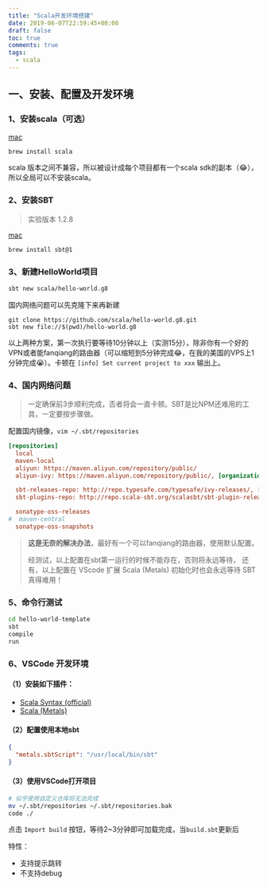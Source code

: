 ```yaml
---
title: "Scala开发环境搭建"
date: 2019-06-07T22:59:45+08:00
draft: false
toc: true
comments: true
tags:
  - scala
---
```


## 一、安装、配置及开发环境

### 1、安装scala（可选）

[mac](https://www.scala-lang.org/download/)

```bash
brew install scala
```

scala 版本之间不兼容，所以被设计成每个项目都有一个scala sdk的副本（😂），所以全局可以不安装scala。

### 2、安装SBT

> 实验版本 1.2.8

[mac](https://www.scala-sbt.org/download.html)

```bash
brew install sbt@1
```

### 3、新建HelloWorld项目

```bash
sbt new scala/hello-world.g8
```

国内网络问题可以先克隆下来再新建

```
git clone https://github.com/scala/hello-world.g8.git
sbt new file://$(pwd)/hello-world.g8
```

以上两种方案，第一次执行要等待10分钟以上（实测15分），除非你有一个好的VPN或者能fanqiang的路由器（可以缩短到5分钟完成😂，在我的美国的VPS上1分钟完成😭）。卡顿在 `[info] Set current project to xxx` 输出上。

### 4、国内网络问题

> 一定确保前3步顺利完成，否者将会一直卡顿。SBT是比NPM还难用的工具，一定要按步骤做。

配置国内镜像，`vim ~/.sbt/repositories`

```ini
[repositories]
  local
  maven-local
  aliyun: https://maven.aliyun.com/repository/public/
  aliyun-ivy: https://maven.aliyun.com/repository/public/, [organization]/[module]/(scala_[scalaVersion]/)(sbt_[sbtVersion]/)[revision]/[type]s/[artifact](-[classifier]).[ext]

  sbt-releases-repo: http://repo.typesafe.com/typesafe/ivy-releases/, [organization]/[module]/(scala_[scalaVersion]/)(sbt_[sbtVersion]/)[revision]/[type]s/[artifact](-[classifier]).[ext]
  sbt-plugins-repo: http://repo.scala-sbt.org/scalasbt/sbt-plugin-releases/, [organization]/[module]/(scala_[scalaVersion]/)(sbt_[sbtVersion]/)[revision]/[type]s/[artifact](-[classifier]).[ext]

  sonatype-oss-releases
#  maven-central
  sonatype-oss-snapshots
```

> **这是无奈的解决办法**，最好有一个可以fanqiang的路由器，使用默认配置。
>
> 经测试，以上配置在sbt第一运行的时候不能存在，否则将永远等待，
> 还有，以上配置在 VScode 扩展 Scala (Metals) 初始化时也会永远等待
> SBT真得难用！

### 5、命令行测试

```bash
cd hello-world-template
sbt
compile
run
```

### 6、VSCode 开发环境

#### （1）安装如下插件：

* [Scala Syntax (official)](https://marketplace.visualstudio.com/items?itemName=scala-lang.scala)
* [Scala (Metals)](https://marketplace.visualstudio.com/items?itemName=scalameta.metals)

#### （2）配置使用本地sbt

```json
{
  "metals.sbtScript": "/usr/local/bin/sbt"
}
```

#### （3）使用VSCode打开项目

```bash
# 似乎使用自定义仓库将无法完成
mv ~/.sbt/repositories ~/.sbt/repositories.bak
code ./
```

点击 `Import build` 按钮，等待2~3分钟即可加载完成，当`build.sbt`更新后

特性：

* 支持提示跳转
* 不支持debug
